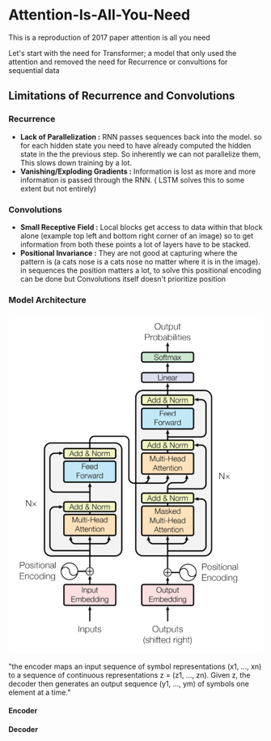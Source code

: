# Attention-Is-All-You-Need

This is a reproduction of 2017 paper attention is all you need

Let's start with the need for Transformer; a model that only used the attention and removed the need for Recurrence or convultions for sequential data

## Limitations of Recurrence and Convolutions

### Recurrence

- **Lack of Parallelization :** RNN passes sequences back into the model. so for each hidden state you need to have already computed the hidden state in the the previous step. So inherently we can not parallelize them, This slows down training by a lot.
- **Vanishing/Exploding Gradients :** Information is lost as more and more information is passed through the RNN. ( LSTM solves this to some extent but not entirely)

### Convolutions

- **Small Receptive Field :** Local blocks get access to data within that block alone (example top left and bottom right corner of an image) so to get information from both these points a lot of layers have to be stacked.
- **Positional Invariance :** They are not good at capturing where the pattern is (a cats nose is a cats nose no matter where it is in the image). in sequences the position matters a lot, to solve this positional encoding can be done but Convolutions itself doesn't prioritize position

### Model Architecture

![Directly taken from the paper](model_architecture.png)


"the encoder maps an input sequence of symbol representations (x1, ..., xn) to a sequence
of continuous representations z = (z1, ..., zn). Given z, the decoder then generates an output
sequence (y1, ..., ym) of symbols one element at a time."

#### Encoder

#### Decoder
